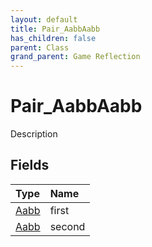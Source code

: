 ```yaml
---
layout: default
title: Pair_AabbAabb
has_children: false
parent: Class
grand_parent: Game Reflection
---
```

# Pair_AabbAabb
Description 

## Fields

| Type | Name |
|:----------|:--------------|
| [Aabb](/riftbreaker-wiki/docs/game-reflection/components/aabb/) | first |
| [Aabb](/riftbreaker-wiki/docs/game-reflection/components/aabb/) | second |

